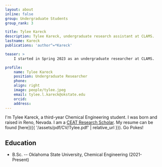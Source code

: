 ```yaml
---
layout: about
inline: false
group: Undergraduate Students
group_rank: 3

title: Tylee Kareck
description: Tylee Kareck, undergraduate research assistant at CLAMS.
lastname: Kareck
publications: 'author^=*Kareck'

teaser: >
    I started in Spring 2023 as an undergraduate researcher at CLAMS.

profile:
    name: Tylee Kareck
    position: Undergraduate Researcher
    phone: 
    align: right
    image: people/tylee.jpeg
    email: tylee.l.kareck@okstate.edu
    orcid: 
    address:
---
```


I'm Tylee Kareck, a third-year Chemical Engineering student. I was born and raised in Reno, Nevada. I am a [CEAT Research Scholar](https://ceat.okstate.edu/scholarships/scholar-programs/undergraduate-research-scholars-program.html). My resume can be found [here]({{ '/assets/pdf/CV/Tylee.pdf' | relative_url }}). Go Pokes!

## Education

* B.Sc. -- Oklahoma State University, Chemical Engineering (2021-Present)